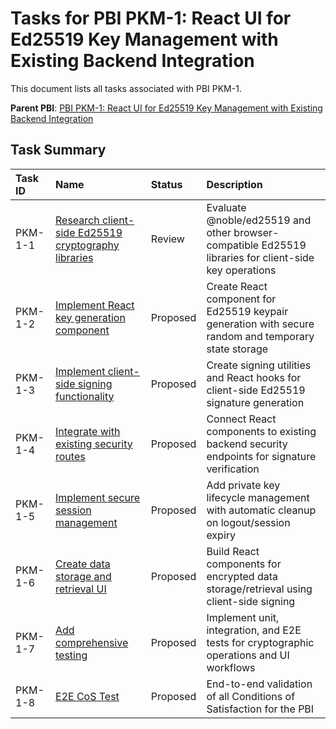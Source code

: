 # Tasks for PBI PKM-1: React UI for Ed25519 Key Management with Existing Backend Integration

This document lists all tasks associated with PBI PKM-1.

**Parent PBI**: [PBI PKM-1: React UI for Ed25519 Key Management with Existing Backend Integration](./prd.md)

## Task Summary

| Task ID | Name | Status | Description |
| :------ | :--------------------------------------- | :------- | :--------------------------------- |
| PKM-1-1 | [Research client-side Ed25519 cryptography libraries](./PKM-1-1.md) | Review | Evaluate @noble/ed25519 and other browser-compatible Ed25519 libraries for client-side key operations |
| PKM-1-2 | [Implement React key generation component](./PKM-1-2.md) | Proposed | Create React component for Ed25519 keypair generation with secure random and temporary state storage |
| PKM-1-3 | [Implement client-side signing functionality](./PKM-1-3.md) | Proposed | Create signing utilities and React hooks for client-side Ed25519 signature generation |
| PKM-1-4 | [Integrate with existing security routes](./PKM-1-4.md) | Proposed | Connect React components to existing backend security endpoints for signature verification |
| PKM-1-5 | [Implement secure session management](./PKM-1-5.md) | Proposed | Add private key lifecycle management with automatic cleanup on logout/session expiry |
| PKM-1-6 | [Create data storage and retrieval UI](./PKM-1-6.md) | Proposed | Build React components for encrypted data storage/retrieval using client-side signing |
| PKM-1-7 | [Add comprehensive testing](./PKM-1-7.md) | Proposed | Implement unit, integration, and E2E tests for cryptographic operations and UI workflows |
| PKM-1-8 | [E2E CoS Test](./PKM-1-8.md) | Proposed | End-to-end validation of all Conditions of Satisfaction for the PBI |